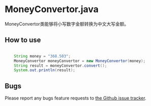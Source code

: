 # MoneyConvertor.java

MoneyConvertor类能够将小写数字金额转换为中文大写金额。

## How to use

``` java

    String money = "368.503";
    MoneyConvertor moneyConvertor = new MoneyConvertor(money);
    String result = moneyConvertor.convert();
    System.out.println(result);

```

## Bugs

Please report any bugs feature requests to [the Github issue tracker](https://github.com/xylsh/Utilities/issues).

